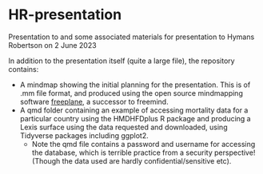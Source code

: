 # HR-presentation
Presentation to and some associated materials for presentation to Hymans Robertson on 2 June 2023

In addition to the presentation itself (quite a large file), the repository contains:

- A mindmap showing the initial planning for the presentation. This is of .mm file format, and produced using the open source mindmapping software [freeplane](https://docs.freeplane.org/), a successor to freemind. 
- A qmd folder containing an example of accessing mortality data for a particular country using the HMDHFDplus R package and producing a Lexis surface using the data requested and downloaded, using Tidyverse packages including ggplot2. 
    - Note the qmd file contains a password and username for accessing the database, which is terrible practice from a security perspective! (Though the data used are hardly confidential/sensitive etc).
